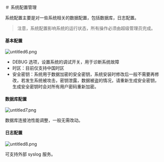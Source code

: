 ＃ 系统配置管理

系统配置主要是对一些系统相关的数据配置，包括数据库，日志配置。
> 注意，系统配置影响系统的运行状态，所有操作必须由超级管理员完成。

#### 基本配置

![untitled6.png](http://qnstatic.toughcloud.net/FkYzr3v-btcDaVtjmbmVUhdWjeaz)

- DEBUG 选项，设置系统的调试开关，用于诊断系统故障
- 时区：目前仅支持中国时区
- 安全密钥：系统用于数据加密的安全密钥，系统安装时修改后一般不需要再修改，若发生系统被攻击，密钥泄露，数据被盗的情况，请重新生成安全密钥，生成安全密钥时会对所有用户密码重新加密。

#### 数据库配置

![untitled7.png](http://qnstatic.toughcloud.net/FnX8cvlf9CJARfpKPcj-IGMTmh7I)

数据库连接池性能调整，一般无需改动。

#### 日志配置

![untitled8.png](http://qnstatic.toughcloud.net/FoeAYhz7AyE7ReQQsCFJSNT_Dz1F)

可支持外部 syslog 服务。
